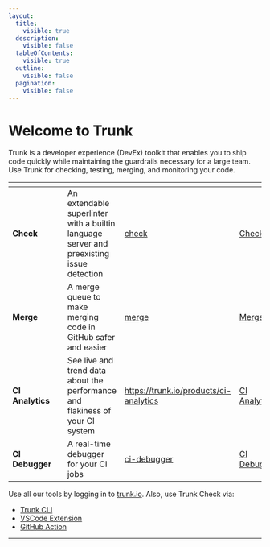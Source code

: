 ```yaml
---
layout:
  title:
    visible: true
  description:
    visible: false
  tableOfContents:
    visible: true
  outline:
    visible: false
  pagination:
    visible: false
---
```


# Welcome to Trunk

Trunk is a developer experience (DevEx) toolkit that enables you to ship code quickly while maintaining the guardrails necessary for a large team. Use Trunk for checking, testing, merging, and monitoring your code.

<table data-card-size="large" data-view="cards"><thead><tr><th></th><th></th><th></th><th data-hidden data-card-target data-type="content-ref"></th><th data-hidden data-card-cover data-type="files"></th></tr></thead><tbody><tr><td><strong>Check</strong></td><td></td><td>An extendable superlinter with a builtin language server and preexisting issue detection</td><td><a href="check/">check</a></td><td><a href=".gitbook/assets/Check.svg">Check.svg</a></td></tr><tr><td><strong>Merge</strong></td><td></td><td>A merge queue to make merging code in GitHub safer and easier</td><td><a href="merge/">merge</a></td><td><a href=".gitbook/assets/Merge.svg">Merge.svg</a></td></tr><tr><td><strong>CI Analytics</strong></td><td></td><td>See live and trend data about the performance and flakiness of your CI system</td><td><a href="https://trunk.io/products/ci-analytics">https://trunk.io/products/ci-analytics</a></td><td><a href=".gitbook/assets/CI Analytics.svg">CI Analytics.svg</a></td></tr><tr><td><strong>CI Debugger</strong></td><td></td><td>A real-time debugger for your CI jobs</td><td><a href="ci-debugger/">ci-debugger</a></td><td><a href=".gitbook/assets/CI Debugger.svg">CI Debugger.svg</a></td></tr></tbody></table>

Use all our tools by logging in to [trunk.io](https://app.trunk.io/). Also, use Trunk Check via:

* [Trunk CLI](overview/)
* [VSCode Extension](https://marketplace.visualstudio.com/items?itemName=trunk.io)
* [GitHub Action](https://github.com/marketplace/actions/trunk-check)

***
